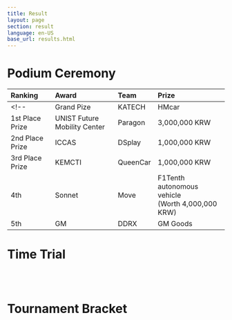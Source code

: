 ```yaml
---
title: Result
layout: page
section: result
language: en-US
base_url: results.html
---
```

# Podium Ceremony


| Ranking | Award | Team | Prize |
|:---|:---|:---|:---|
<!-- | Grand Pize | KATECH | HMcar | 5,000,000 KRW |
| 1st Place Prize | UNIST Future Mobility Center | Paragon | 3,000,000 KRW |
| 2nd Place Prize | ICCAS | DSplay | 1,000,000 KRW |
| 3rd Place Prize | KEMCTI | QueenCar | 1,000,000 KRW |
| 4th | Sonnet | Move | F1Tenth autonomous vehicle <br>(Worth 4,000,000 KRW) |
| 5th | GM | DDRX | GM Goods | -->

# Time Trial

<br>

<!-- <img src="../images/result_tt.png"  style="width: 80%" alt="Time Trial" /> -->
<!-- <center class="actions">
	<a href="https://docs.google.com/spreadsheets/d/1eQpSkZx9a3RhTlKw-gK5Nj0ywJBRo5ARTXl-dxON8jY/edit?usp=sharing" class="button">Mapping Schedule, Qualification</a>
</center> -->

<br>

# Tournament Bracket

<br>

<!-- <img src="../images/result_bracket.png"  style="width: 80%" alt="Tournament Bracket" /> -->
<!-- <center class="actions">
	<a href="https://challonge.com/ko/odah4c7x" class="button">Tournament</a>
</center> -->

<br>

<!-- # Head to Head

<br>
<center>
<!-- <img src="../images/result_hth.png"  alt="Head to Head" /> -->
<!-- To Be Determined.
</center>
<br> --> 

